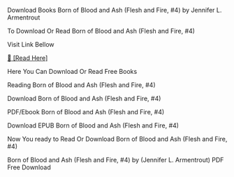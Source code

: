 Download Books Born of Blood and Ash (Flesh and Fire, #4) by Jennifer L. Armentrout

To Download Or Read Born of Blood and Ash (Flesh and Fire, #4)

Visit Link Bellow

[📖 [Read Here]](https://eibooknade.web.app/exerciseinvent/196787830-born-of-blood-and-ash)

Here You Can Download Or Read Free Books

Reading Born of Blood and Ash (Flesh and Fire, #4)

Download Born of Blood and Ash (Flesh and Fire, #4)

PDF/Ebook Born of Blood and Ash (Flesh and Fire, #4)

Download EPUB Born of Blood and Ash (Flesh and Fire, #4)

Now You ready to Read Or Download Born of Blood and Ash (Flesh and Fire, #4)

Born of Blood and Ash (Flesh and Fire, #4) by (Jennifer L. Armentrout) PDF Free Download
